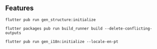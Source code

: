  
## Features

```
flutter pub run gen_structure:initialize
```

```
flutter packages pub run build_runner build --delete-conflicting-outputs
```

```
flutter pub run gen_i18n:initialize --locale-en-pt
```